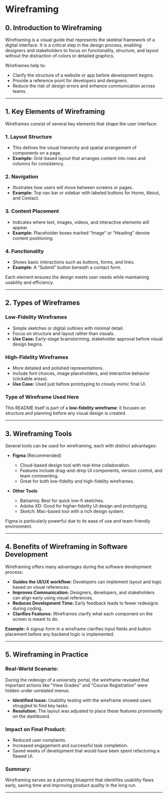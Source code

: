 # Wireframing

## 0. Introduction to Wireframing

Wireframing is a visual guide that represents the skeletal framework of a digital interface. It is a critical step in the design process, enabling designers and stakeholders to focus on functionality, structure, and layout without the distraction of colors or detailed graphics.

Wireframes help to:
- Clarify the structure of a website or app before development begins.
- Provide a reference point for developers and designers.
- Reduce the risk of design errors and enhance communication across teams.

---
## 1. Key Elements of Wireframing

Wireframes consist of several key elements that shape the user interface:

### 1. Layout Structure
- This defines the visual hierarchy and spatial arrangement of components on a page.
- **Example:** Grid-based layout that arranges content into rows and columns for consistency.
### 2. Navigation
- Illustrates how users will move between screens or pages.
- **Example:** Top nav bar or sidebar with labeled buttons for Home, About, and Contact.

### 3. Content Placement
- Indicates where text, images, videos, and interactive elements will appear.
- **Example:** Placeholder boxes marked “Image” or “Heading” denote content positioning.

### 4. Functionality
- Shows basic interactions such as buttons, forms, and links.
- **Example:** A “Submit” button beneath a contact form.

Each element ensures the design meets user needs while maintaining usability and efficiency.

---

## 2. Types of Wireframes

### Low-Fidelity Wireframes
- Simple sketches or digital outlines with minimal detail.
- Focus on structure and layout rather than visuals.
- **Use Case:** Early-stage brainstorming, stakeholder approval before visual design begins.

### High-Fidelity Wireframes
- More detailed and polished representations.
- Include font choices, image placeholders, and interactive behavior (clickable areas).
- **Use Case:** Used just before prototyping to closely mimic final UI.

### Type of Wireframe Used Here
This README itself is part of a **low-fidelity wireframe**: it focuses on structure and planning before any visual design is created.

---

## 3. Wireframing Tools

Several tools can be used for wireframing, each with distinct advantages:

- **Figma** (Recommended)
  - Cloud-based design tool with real-time collaboration.
  - Features include drag-and-drop UI components, version control, and team commenting.
  - Great for both low-fidelity and high-fidelity wireframes.
  
- **Other Tools**
  - Balsamiq: Best for quick low-fi sketches.
  - Adobe XD: Good for higher-fidelity UI design and prototyping.
  - Sketch: Mac-based tool with a rich design system.

Figma is particularly powerful due to its ease of use and team-friendly environment.

---

## 4. Benefits of Wireframing in Software Development

Wireframing offers many advantages during the software development process:

- **Guides the UI/UX workflow:** Developers can implement layout and logic based on visual references.
- **Improves Communication:** Designers, developers, and stakeholders can align early using visual references.
- **Reduces Development Time:** Early feedback leads to fewer redesigns during coding.
- **Clarifies Features:** Wireframes clarify what each component on the screen is meant to do.

**Example:** A signup form in a wireframe clarifies input fields and button placement before any backend logic is implemented.

---

## 5. Wireframing in Practice

### Real-World Scenario:
During the redesign of a university portal, the wireframe revealed that important actions like "View Grades" and "Course Registration" were hidden under unrelated menus.

- **Identified Issue:** Usability testing with the wireframe showed users struggled to find key tasks.
- **Resolution:** The layout was adjusted to place these features prominently on the dashboard.

### Impact on Final Product:
- Reduced user complaints.
- Increased engagement and successful task completion.
- Saved weeks of development that would have been spent refactoring a flawed UI.

### Summary:
Wireframing serves as a planning blueprint that identifies usability flaws early, saving time and improving product quality in the long run.

---
